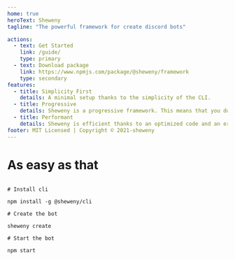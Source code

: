 ```yaml
---
home: true
heroText: Sheweny
tagline: "The powerful framework for create discord bots"

actions:
  - text: Get Started
    link: /guide/
    type: primary
  - text: Download package
    link: https://www.npmjs.com/package/@sheweny/framework
    type: secondary
features:
  - title: Simplicity First
    details: A minimal setup thanks to the simplicity of the CLI.
  - title: Progressive
    details: Sheweny is a progressive framework. This means that you don't have to use it in all of your bot.
  - title: Performant
    details: Sheweny is efficient thanks to an optimized code and an error management.
footer: MIT Licensed | Copyright © 2021-sheweny
---
```


# As easy as that

```shell-session

# Install cli

npm install -g @sheweny/cli

# Create the bot

sheweny create

# Start the bot

npm start
```
